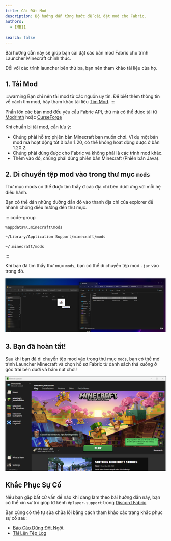 ```yaml
---
title: Cài Đặt Mod
description: Bộ hướng dẫn từng bước để cài đặt mod cho Fabric.
authors:
  - IMB11

search: false
---
```


Bài hướng dẫn này sẽ giúp bạn cài đặt các bản mod Fabric cho trình Launcher Minecraft chính thức.

Đối với các trình launcher bên thứ ba, bạn nên tham khảo tài liệu của họ.

## 1. Tải Mod

:::warning
Bạn chỉ nên tải mod từ các nguồn uy tín. Để biết thêm thông tin về cách tìm mod, hãy tham khảo tài liệu [Tìm Mod](./finding-mods).
:::

Phần lớn các bản mod đều yêu cầu Fabric API, thứ mà có thể được tải từ [Modrinth](https://modrinth.com/mod/fabric-api) hoặc [CurseForge](https://curseforge.com/minecraft/mc-mods/fabric-api)

Khi chuẩn bị tải mod, cần lưu ý:

- Chúng phải hỗ trợ phiên bản Minecraft bạn muốn chơi. Ví dụ một bản mod mà hoạt động tốt ở bản 1.20, có thể không hoạt động được ở bản 1.20.2.
- Chúng phải dùng được cho Fabric và không phải là các trình mod khác.
- Thêm vào đó, chúng phải đúng phiên bản Minecraft (Phiên bản Java).

## 2. Di chuyển tệp mod vào trong thư mục `mods`

Thư mục mods có thể được tìm thấy ở các địa chỉ bên dưới ứng với mỗi hệ điều hành.

Bạn có thể dán những đường dẫn đó vào thanh địa chỉ của explorer để nhanh chóng điều hướng đến thư mục.

::: code-group

```:no-line-numbers [Windows]
%appdata%\.minecraft\mods
```

```:no-line-numbers [macOS]
~/Library/Application Support/minecraft/mods
```

```:no-line-numbers [Linux]
~/.minecraft/mods
```

:::

Khi bạn đã tìm thấy thư mục `mods`, bạn có thể di chuyển tệp mod `.jar` vào trong đó.

![Cài đặt mod ở thư mục mods](/assets/players/installing-mods.png)

## 3. Bạn đã hoàn tất!

Sau khi bạn đã di chuyển tệp mod vào trong thư mục `mods`, bạn có thể mở trình Launcher Minecraft và chọn hồ sơ Fabric từ danh sách thả xuống ở góc trái bên dưới và bấm nút chơi!

![Trình Launcher Minecraft với hồ sơ Fabric được chọn](/assets/players/installing-fabric/launcher-screen.png)

## Khắc Phục Sự Cố

Nếu bạn gặp bất cứ vấn đề nào khi đang làm theo bài hướng dẫn này, bạn có thể xin sự trợ giúp từ kênh `#player-support` trong [Discord Fabric](https://discord.gg/v6v4pMv).

Bạn cũng có thể tự sửa chữa lỗi bằng cách tham khảo các trang khắc phục sự cố sau:

- [Báo Cáo Dừng Đột Ngột](./troubleshooting/crash-reports)
- [Tải Lên Tệp Log](./troubleshooting/uploading-logs)
